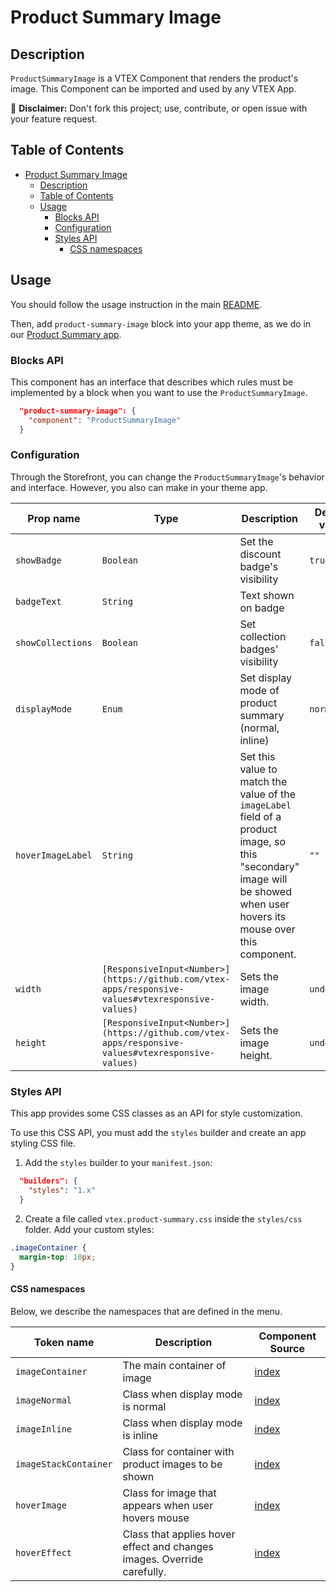 # Product Summary Image

## Description

`ProductSummaryImage` is a VTEX Component that renders the product's image.
This Component can be imported and used by any VTEX App.

:loudspeaker: **Disclaimer:** Don't fork this project; use, contribute, or open issue with your feature request.

## Table of Contents

- [Product Summary Image](#product-summary-image)
  - [Description](#description)
  - [Table of Contents](#table-of-contents)
  - [Usage](#usage)
    - [Blocks API](#blocks-api)
    - [Configuration](#configuration)
    - [Styles API](#styles-api)
      - [CSS namespaces](#css-namespaces)

## Usage

You should follow the usage instruction in the main [README](https://github.com/vtex-apps/product-summary/blob/master/README.md#usage).

Then, add `product-summary-image` block into your app theme, as we do in our [Product Summary app](https://github.com/vtex-apps/product-summary/blob/master/store/blocks.json).

### Blocks API

This component has an interface that describes which rules must be implemented by a block when you want to use the `ProductSummaryImage`.

```json
  "product-summary-image": {
    "component": "ProductSummaryImage"
  }
```

### Configuration

Through the Storefront, you can change the `ProductSummaryImage`'s behavior and interface. However, you also can make in your theme app.

| Prop name         | Type      | Description                                                                                                                                                              | Default value |
| ----------------- | --------- | ------------------------------------------------------------------------------------------------------------------------------------------------------------------------ | ------------- |
| `showBadge`       | `Boolean` | Set the discount badge's visibility                                                                                                                                      | `true`        |
| `badgeText`       | `String`  | Text shown on badge                                                                                                                                                      |               |
| `showCollections` | `Boolean` | Set collection badges' visibility                                                                                                                                        | `false`       |
| `displayMode`     | `Enum`    | Set display mode of product summary (normal, inline)                                                                                                                     | `normal`      |
| `hoverImageLabel` | `String`  | Set this value to match the value of the `imageLabel` field of a product image, so this "secondary" image will be showed when user hovers its mouse over this component. | `""`          |
| `width` | `[ResponsiveInput<Number>](https://github.com/vtex-apps/responsive-values#vtexresponsive-values)`  | Sets the image width. | `undefined`          |
| `height` | `[ResponsiveInput<Number>](https://github.com/vtex-apps/responsive-values#vtexresponsive-values)`  | Sets the image height. | `undefined`          |

### Styles API

This app provides some CSS classes as an API for style customization.

To use this CSS API, you must add the `styles` builder and create an app styling CSS file.

1. Add the `styles` builder to your `manifest.json`:

```json
  "builders": {
    "styles": "1.x"
  }
```

2. Create a file called `vtex.product-summary.css` inside the `styles/css` folder. Add your custom styles:

```css
.imageContainer {
  margin-top: 10px;
}
```

#### CSS namespaces

Below, we describe the namespaces that are defined in the menu.

| Token name            | Description                                                             | Component Source                                                      |
| --------------------- | ----------------------------------------------------------------------- | --------------------------------------------------------------------- |
| `imageContainer`      | The main container of image                                             | [index](/react/components/ProductSummaryImage/ProductSummaryImage.js) |
| `imageNormal`         | Class when display mode is normal                                       | [index](/react/components/ProductSummaryImage/ProductSummaryImage.js) |
| `imageInline`         | Class when display mode is inline                                       | [index](/react/components/ProductSummaryImage/ProductSummaryImage.js) |
| `imageStackContainer` | Class for container with product images to be shown                     | [index](/react/components/ProductSummaryImage/ProductSummaryImage.js) |
| `hoverImage`          | Class for image that appears when user hovers mouse                     | [index](/react/components/ProductSummaryImage/ProductSummaryImage.js) |
| `hoverEffect`         | Class that applies hover effect and changes images. Override carefully. | [index](/react/components/ProductSummaryImage/ProductSummaryImage.js) |

